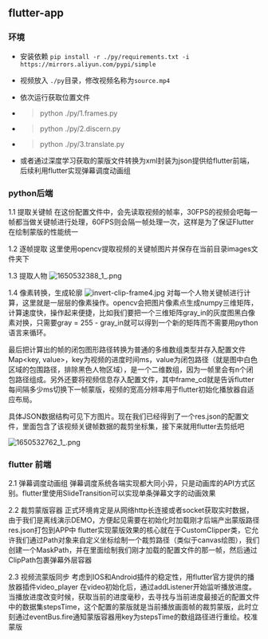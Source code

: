 ## flutter-app

### 环境

- 安装依赖 `pip install -r ./py/requirements.txt -i https://mirrors.aliyun.com/pypi/simple`

- 视频放入 `./py`目录，修改视频名称为`source.mp4`

- 依次运行获取位置文件

- > python ./py/1.frames.py

- > python ./py/2.discern.py

- > python ./py/3.translate.py

- 或者通过深度学习获取的蒙版文件转换为xml封装为json提供给flutter前端，后续利用flutter实现弹幕调度动画组

### python后端
1.1 提取关键帧
  在这份配置文件中，会先读取视频的帧率，30FPS的视频会吧每一帧都当做关键帧进行处理，60FPS则会隔一帧处理一次，这样是为了保证Flutter在绘制蒙版的性能统一

1.2 逐帧提取
   这里使用opencv提取视频的关键帧图片并保存在当前目录images文件夹下

1.3 提取人物
   ![1650532388_1_.png](https://s2.loli.net/2022/04/21/SezNPwTJ12kiuG9.png)

1.4 像素转换，生成轮廓
   ![invert-clip-frame4.jpg](https://s2.loli.net/2022/04/21/EmCnYyS4x1UhzaA.jpg)
   对每一个人物关键帧进行计算，这里就是一层层的像素操作。opencv会把图片像素点生成numpy三维矩阵，计算速度快，操作起来便捷，比如我们要把一个三维矩阵gray_in的灰度图黑白像素对换，只需要gray = 255 - gray_in就可以得到一个新的矩阵而不需要用python语言来循环。

   最后把计算出的帧的闭包图形路径转换为普通的多维数组类型并存入配置文件Map<key, value>，key为视频的进度时间ms，value为闭包路径（就是图中白色区域的包围路径，排除黑色人物区域），是一个二维数组，因为一帧里会有n个闭包路径组成。另外还要将视频信息存入配置文件，其中frame_cd就是告诉flutter每间隔多少ms切换下一帧蒙版，视频的宽高分辨率用于flutter初始化播放器自适应布局。

   具体JSON数据结构可见下方图片。现在我们已经得到了一个res.json的配置文件，里面包含了该视频关键帧数据的裁剪坐标集，接下来就用flutter去剪纸吧

   ![1650532762_1_.png](https://s2.loli.net/2022/04/21/kEYimwQBoFxV6pf.png)


### flutter 前端
2.1 弹幕调度动画组
   弹幕调度系统各端实现都大同小异，只是动画库的API方式区别。flutter里使用SlideTransition可以实现单条弹幕文字的动画效果

2.2 裁剪蒙版容器
   正式环境肯定是从网络http长连接或者socket获取实时数据，由于我们是离线演示DEMO，方便起见需要在初始化时加载刚才后端产出蒙版路径res.json打包到APP中
   flutter实现蒙版效果的核心就在于CustomClipper类，它允许我们通过Path对象来自定义坐标绘制一个裁剪路径（类似于canvas绘图），我们创建一个MaskPath，并在里面绘制我们刚才加载的配置文件的那一帧，然后通过ClipPath包裹弹幕外层容器

2.3 视频流蒙版同步
   考虑到IOS和Android插件的稳定性，用flutter官方提供的播放器插件video_player
   在video初始化后，通过addListener开始监听播放进度。当播放进度改变时候，获取当前的进度毫秒，去寻找与当前进度最接近的配置文件中的数据集stepsTime，这个配置的蒙版就是当前播放画面帧的裁剪蒙版，此时立刻通过eventBus.fire通知蒙版容器用key为stepsTime的数组路径进行重绘。校准蒙版

